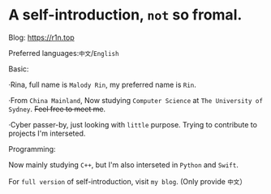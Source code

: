 # A self-introduction, `not` so fromal.

Blog: https://r1n.top

Preferred languages:`中文`/`English`

Basic:

·Rina, full name is `Malody Rin`, my preferred name is `Rin`.

·From `China Mainland`, Now studying `Computer Science` at `The University of Sydney`. ~~Feel free to meet me~~.

·Cyber passer-by, just looking with `little` purpose. Trying to contribute to projects I'm interseted.

Programming:

Now mainly studying `C++`, but I'm also interseted in `Python` and `Swift`.

For `full version` of self-introduction, visit `my blog`. (Only provide `中文`）
